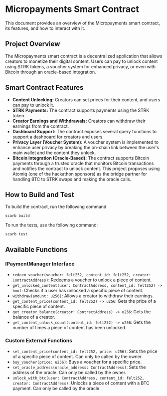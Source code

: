 # Micropayments Smart Contract

This document provides an overview of the Micropayments smart contract, its features, and how to interact with it.

## Project Overview

The Micropayments smart contract is a decentralized application that allows creators to monetize their digital content. Users can pay to unlock content using STRK tokens, a voucher system for enhanced privacy, or even with Bitcoin through an oracle-based integration.

## Smart Contract Features

- **Content Unlocking:** Creators can set prices for their content, and users can pay to unlock it.
- **STRK Payments:** The contract supports payments using the STRK token.
- **Creator Earnings and Withdrawals:** Creators can withdraw their earnings from the contract.
- **Dashboard Support:** The contract exposes several query functions to support a dashboard for creators and users.
- **Privacy Layer (Voucher System):** A voucher system is implemented to enhance user privacy by breaking the on-chain link between the user's main wallet and the content they unlock.
- **Bitcoin Integration (Oracle-Based):** The contract supports Bitcoin payments through a trusted oracle that monitors Bitcoin transactions and notifies the contract to unlock content. This project proposes using Atomiq (one of the hackathon sponsors) as the bridge partner for handling BTC to STRK swaps and making the oracle calls.

## How to Build and Test

To build the contract, run the following command:

```
scarb build
```

To run the tests, use the following command:

```
scarb test
```

## Available Functions

### IPaymentManager Interface

- `redeem_voucher(voucher: felt252, content_id: felt252, creator: ContractAddress)`: Redeems a voucher to unlock a piece of content.
- `get_unlocked_content(user: ContractAddress, content_id: felt252) -> bool`: Checks if a user has unlocked a specific piece of content.
- `withdraw(amount: u256)`: Allows a creator to withdraw their earnings.
- `get_content_price(content_id: felt252) -> u256`: Gets the price of a specific piece of content.
- `get_creator_balance(creator: ContractAddress) -> u256`: Gets the balance of a creator.
- `get_content_unlock_count(content_id: felt252) -> u256`: Gets the number of times a piece of content has been unlocked.

### Custom External Functions

- `set_content_price(content_id: felt252, price: u256)`: Sets the price of a specific piece of content. Can only be called by the owner.
- `buy_voucher(price: u256)`: Buys a voucher for a specific price.
- `set_oracle_address(oracle_address: ContractAddress)`: Sets the address of the oracle. Can only be called by the owner.
- `unlock_with_btc(user: ContractAddress, content_id: felt252, creator: ContractAddress)`: Unlocks a piece of content with a BTC payment. Can only be called by the oracle.
